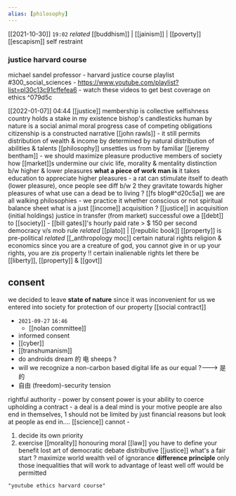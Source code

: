 ```yaml
---
alias: [philosophy]
---
```


[[2021-10-30]] `19:02` _related_ [[buddhism]] | [[jainism]] | [[poverty]] [[escapism]]
self restraint
### justice harvard course
michael sandel professor - harvard justice course playlist #300_social_sciences 
		- https://www.youtube.com/playlist?list=pl30c13c91cffefea6
		- watch these videos to get best coverage on ethics ^079d5c

[[2022-01-07]] 04:44
[[justice]]
membership is collective selfishness
country holds a stake in my existence
bishop's candlesticks
human by nature is a social animal
moral progress
case of competing obligations
citizenship is a constructed narrative
[[john rawls]] - it still permits distribution of wealth & income by determined by natural distribution of abilities & talents
[[philosophy]] unsettles us from by familiar
[[jeremy bentham]] - we should maximize pleasure
productive members of society
how [[market]]s undermine our civic life, morality & mentality
distinction b/w higher & lower pleasures
**what a piece of work man is**
it takes education to appreciate higher pleasures - a rat can stimulate itself to death (lower pleasure), once people see diff b/w 2 they gravitate towards higher pleasures
of what use can a dead be to living ? [[fs blog#^d20c5a]]
we are all walking philosophies - we practice it whether conscious or not
spiritual balance sheet
what is a just [[income]] acquisition ?
[[justice]] in acquisition (initial holdings)
justice in transfer (from market)
successful owe a [[debt]] to [[society]] - [[bill gates]]'s hourly paid rate > $ 150 per second
democracy v/s mob rule _related_ [[plato]] | [[republic book]]
[[property]] is pre-political _related_ [[_anthropology moc]]
certain natural rights
religion & economics
since you are a creature of god, you cannot give in or up your rights, you are zis property !!
certain inalienable rights
let there be [[liberty]], [[property]] & [[govt]]
## consent
we decided to leave **state of nature** since it was inconvenient for us
we entered into society for protection of our property
[[social contract]]
- `2021-09-27` `16:46`
	- [[nolan committee]]
- informed consent
- [[cyber]]
- [[transhumanism]]
- do androids dream 的 电 sheeps ?
- will we recognize a non-carbon based digital life as our equal ?---> 是的
- 自由 (freedom)-security tension

rightful authority - power by consent
power is your ability to coerce
upholding a contract - a deal is a deal
mind is your motive
people are also end in themselves, 1 should not be limited by just financial reasons but look at people as end in....
[[science]] cannot -
1. decide its own priority
2. exercise [[morality]]
honouring moral [[law]]
you have to define your benefit
lost art of democratic debate
distributive [[justice]]
what's a fair start ?
maximize world wealth
veil of ignorance
**difference principle**
only those inequalities that will work to advantage of least well off would be permitted
```query 2022-03-28 17:15
"youtube ethics harvard course"
```